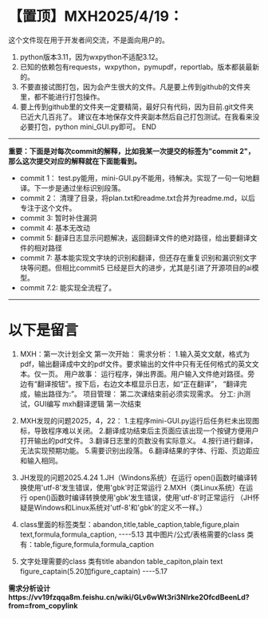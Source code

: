 # 【置顶】MXH2025/4/19：
这个文件现在用于开发者间交流，不是面向用户的。

1. python版本3.11，因为wxpython不适配3.12。
2. 已知的依赖包有requests，wxpython，pymupdf，reportlab。版本都装最新的。
3. 不要直接试图打包，因为会产生很大的文件。凡是要上传到github的文件夹里，都不能进行打包操作。
4. 要上传到github里的文件夹一定要精简，最好只有代码，因为目前.git文件夹已近大几百兆了。
建议在本地保存文件夹副本然后自己打包测试。在我看来没必要打包，python mini_GUI.py即可。
END

***

**重要：下面是对每次commit的解释，比如我某一次提交的标签为"commit 2"，那么这次提交对应的解释就在下面能看到。**
- commit 1：
    test.py能用，mini-GUI.py不能用，待解决。实现了一句一句地翻译。下一步是通过坐标识别段落。
- commit 2：
    清理了目录，将plan.txt和readme.txt合并为readme.md，以后专注于这个文件。
- commit 3:
    暂时补住漏洞
- commit 4:
    基本无改动
- commit 5:
    翻译日志显示问题解决，返回翻译文件的绝对路径，给出要翻译文件的相对路径
- commit 7:
    基本能实现文字块的识别和翻译，但还存在重复识别和漏识别文字块等问题。但相比commit5
    已经是巨大的进步，尤其是引进了开源项目的ai模型。
- commit 7.2:
    能实现全流程了。

***

# 以下是留言
1. MXH：第一次计划全文
第一次开始：
需求分析：
1.输入英文文献，格式为pdf，输出翻译成中文的pdf文件。要求输出的文件中只有无任何格式的英文文本。仅一页。
用户故事：
运行程序，弹出界面。用户输入文件绝对路径。旁边有“翻译按钮”。按下后，右边文本框显示日志，如“正在翻译”，
“翻译完成，输出路径为:”。
项目管理：
第二次课结束前必须实现需求。
分工:
jh测试，GUI编写
mxh翻译逻辑
第一次结束

2. MXH发现的问题2025，4，22：
1.主程序mini-GUI.py运行后任务栏未出现图标，导致程序难以关闭。
2.翻译成功结束后主页面应该出现一个按键方便用户打开输出的pdf文件。
3.翻译日志里的页数没有实际意义。
4.按行进行翻译，无法实现预期功能。
5.需要识别出段落。
6.翻译结果的字体、行距、页边距应和输入相同。

3. JH发现的问题2025.4.24
1.JH（Windons系统）在运行 open()函数时编译转换使用'utf-8'发生错误，使用'gbk'时正常运行
2.MXH（类Linux系统）在运行 open()函数时编译转换使用'gbk'发生错误，使用'utf-8'时正常运行
（JH怀疑是Windows和Linux系统对'utf-8'和'gbk'的定义不一样。）

4. class里面的标签类型：abandon,title,table_caption,table,figure,plain text,formula,formula_caption,
----5.13
其中图片/公式/表格需要的class 类有：table,figure,formula,formula_caption

5. 文字处理需要的class 类有title abandon table_capiton,plain text figure_captain(5.20加figure_captain)
----5.17


**需求分析设计https://vv19fzqqa8m.feishu.cn/wiki/GLv6wWt3ri3NIrke2OfcdBeenLd?from=from_copylink**

